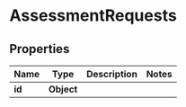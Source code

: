 

# AssessmentRequests


## Properties

| Name | Type | Description | Notes |
|------------ | ------------- | ------------- | -------------|
|**id** | **Object** |  |  |



